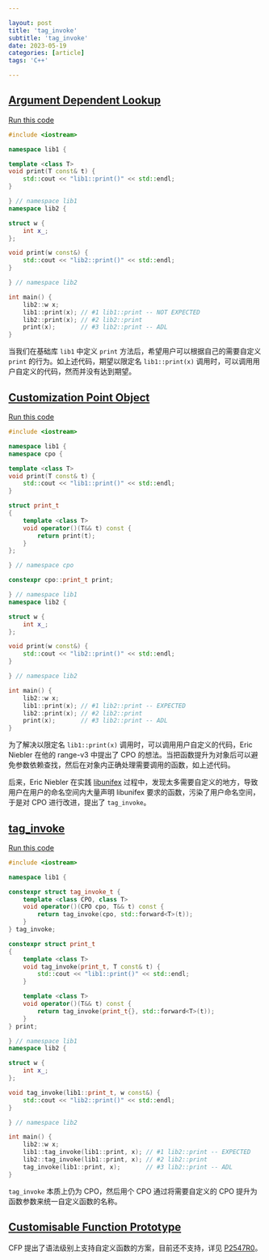 ```yaml
---

layout: post
title: 'tag_invoke'
subtitle: 'tag_invoke'
date: 2023-05-19
categories: [article]
tags: 'C++' 

---
```


## [Argument Dependent Lookup](https://en.cppreference.com/w/cpp/language/adl)

[Run this code](https://godbolt.org/z/vxnhnnbPG)
```.cpp
#include <iostream>

namespace lib1 {

template <class T>
void print(T const& t) {
    std::cout << "lib1::print()" << std::endl;  
}

} // namespace lib1
namespace lib2 {

struct w {
    int x_;
};

void print(w const&) {
    std::cout << "lib2::print()" << std::endl;
}

} // namespace lib2

int main() {
    lib2::w x;
    lib1::print(x); // #1 lib1::print -- NOT EXPECTED
    lib2::print(x); // #2 lib2::print
    print(x);       // #3 lib2::print -- ADL
}
```

当我们在基础库 `lib1` 中定义 `print` 方法后，希望用户可以根据自己的需要自定义 `print` 的行为。如上述代码，期望以限定名 `lib1::print(x)` 调用时，可以调用用户自定义的代码，然而并没有达到期望。

## [Customization Point Object](https://www.open-std.org/jtc1/sc22/wg21/docs/papers/2015/n4381.html)

[Run this code](https://godbolt.org/z/W5oYjTGo8)
```.cpp
#include <iostream>

namespace lib1 {
namespace cpo {

template <class T>
void print(T const& t) {
    std::cout << "lib1::print()" << std::endl;  
}

struct print_t 
{
    template <class T>
    void operator()(T&& t) const {
        return print(t);
    }
};

} // namespace cpo

constexpr cpo::print_t print;

} // namespace lib1
namespace lib2 {

struct w {
    int x_;
};

void print(w const&) {
    std::cout << "lib2::print()" << std::endl;
}

} // namespace lib2

int main() {
    lib2::w x;
    lib1::print(x); // #1 lib2::print -- EXPECTED
    lib2::print(x); // #2 lib2::print
    print(x);       // #3 lib2::print -- ADL
}
```

为了解决以限定名 `lib1::print(x)` 调用时，可以调用用户自定义的代码，Eric Niebler 在他的 range-v3 中提出了 CPO 的想法。当把函数提升为对象后可以避免参数依赖查找，然后在对象内正确处理需要调用的函数，如上述代码。

后来，Eric Niebler 在实践 [libunifex](https://github.com/facebookexperimental/libunifex) 过程中，发现太多需要自定义的地方，导致用户在用户的命名空间内大量声明 libunifex 要求的函数，污染了用户命名空间，于是对 CPO 进行改进，提出了 `tag_invoke`。

## [tag_invoke](https://www.open-std.org/jtc1/sc22/wg21/docs/papers/2019/p1895r0.pdf)

[Run this code](https://godbolt.org/z/1dKccMeMh)
```.cpp
#include <iostream>

namespace lib1 {

constexpr struct tag_invoke_t {
    template <class CPO, class T>
    void operator()(CPO cpo, T&& t) const {
        return tag_invoke(cpo, std::forward<T>(t));
    }
} tag_invoke;

constexpr struct print_t 
{
    template <class T>
    void tag_invoke(print_t, T const& t) {
        std::cout << "lib1::print()" << std::endl;  
    }

    template <class T>
    void operator()(T&& t) const {
        return tag_invoke(print_t{}, std::forward<T>(t));
    }
} print;

} // namespace lib1
namespace lib2 {

struct w {
    int x_;
};

void tag_invoke(lib1::print_t, w const&) {
    std::cout << "lib2::print()" << std::endl;
}

} // namespace lib2

int main() {
    lib2::w x;
    lib1::tag_invoke(lib1::print, x); // #1 lib2::print -- EXPECTED
    lib2::tag_invoke(lib1::print, x); // #2 lib2::print
    tag_invoke(lib1::print, x);       // #3 lib2::print -- ADL
}
```

`tag_invoke` 本质上仍为 CPO，然后用个 CPO 通过将需要自定义的 CPO 提升为函数参数来统一自定义函数的名称。

## [Customisable Function Prototype](https://www.open-std.org/jtc1/sc22/wg21/docs/papers/2022/p2547r0.pdf)

CFP 提出了语法级别上支持自定义函数的方案，目前还不支持，详见 [P2547R0](https://www.open-std.org/jtc1/sc22/wg21/docs/papers/2022/p2547r0.pdf)。